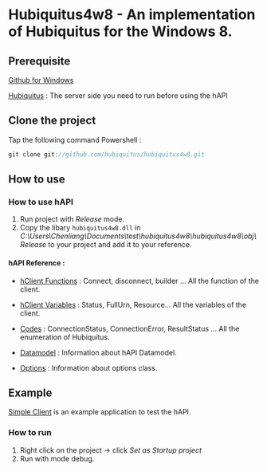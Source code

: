 # Hubiquitus4w8 - An implementation of Hubiquitus for the Windows 8.


## Prerequisite

[Github for Windows](http://windows.github.com/)

[Hubiquitus](https://github.com/hubiquitus/hubiquitus) : The server side you need to run before using the hAPI

## Clone the project 

Tap the following command Powershell : 

```js
git clone git://github.com/hubiquitus/hubiquitus4w8.git
```


## How to use

### How to use hAPI

1. Run project with _Release_ mode.
2. Copy the libary ```hubiquitus4w8.dll``` in _C:\Users\Chenliang\Documents\test\hubiquitus4w8\hubiquitus4w8\obj\Release_ to your project and add it to your reference.


#### hAPI Reference :

 * [hClient Functions](https://github.com/hubiquitus/hubiquitus4w8/blob/master/doc/hClient%20Functions.md) : Connect, disconnect, builder ... All the function of the client.

 * [hClient Variables](https://github.com/hubiquitus/hubiquitus4w8/blob/master/doc/hClient%20Variables.md) : Status, FullUrn, Resource... All the variables of the client.

 * [Codes](https://github.com/hubiquitus/hubiquitus4w8/blob/master/doc/Codes.md) : ConnectionStatus, ConnectionError, ResultStatus ... All the enumeration of Hubiquitus.

 * [Datamodel](https://github.com/hubiquitus/hubiquitus4w8/blob/master/doc/Datamodel.md) : Information about hAPI Datamodel.

 * [Options](https://github.com/hubiquitus/hubiquitus4w8/blob/master/doc/hOptions.md) : Information about options class.


## Example

[Simple Client](https://github.com/hubiquitus/hubiquitus4w8/tree/master/SimpleClient) is an example application to test the hAPI.

### How to run

1. Right click on the project -> click _Set as Startup project_
2. Run with mode debug.
